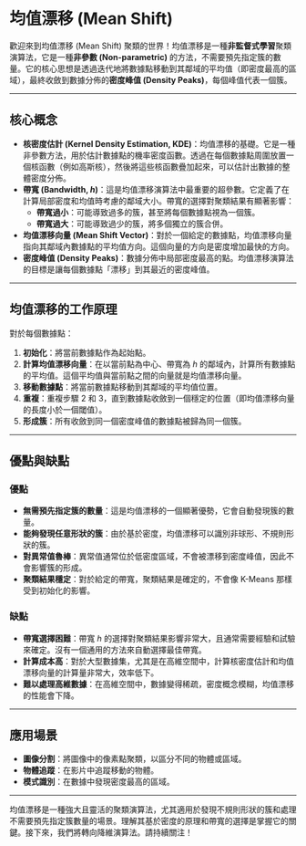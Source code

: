 # 均值漂移 (Mean Shift)

歡迎來到均值漂移 (Mean Shift) 聚類的世界！均值漂移是一種**非監督式學習**聚類演算法，它是一種**非參數 (Non-parametric)** 的方法，不需要預先指定簇的數量。它的核心思想是透過迭代地將數據點移動到其鄰域的平均值（即密度最高的區域），最終收斂到數據分佈的**密度峰值 (Density Peaks)**，每個峰值代表一個簇。

---

## 核心概念

*   **核密度估計 (Kernel Density Estimation, KDE)**：均值漂移的基礎。它是一種非參數方法，用於估計數據點的機率密度函數。透過在每個數據點周圍放置一個核函數（例如高斯核），然後將這些核函數疊加起來，可以估計出數據的整體密度分佈。
*   **帶寬 (Bandwidth, $h$)**：這是均值漂移演算法中最重要的超參數。它定義了在計算局部密度和均值時考慮的鄰域大小。帶寬的選擇對聚類結果有顯著影響：
    *   **帶寬過小**：可能導致過多的簇，甚至將每個數據點視為一個簇。
    *   **帶寬過大**：可能導致過少的簇，將多個獨立的簇合併。
*   **均值漂移向量 (Mean Shift Vector)**：對於一個給定的數據點，均值漂移向量指向其鄰域內數據點的平均值方向。這個向量的方向是密度增加最快的方向。
*   **密度峰值 (Density Peaks)**：數據分佈中局部密度最高的點。均值漂移演算法的目標是讓每個數據點「漂移」到其最近的密度峰值。

---

## 均值漂移的工作原理

對於每個數據點：

1.  **初始化**：將當前數據點作為起始點。
2.  **計算均值漂移向量**：在以當前點為中心、帶寬為 $h$ 的鄰域內，計算所有數據點的平均值。這個平均值與當前點之間的向量就是均值漂移向量。
3.  **移動數據點**：將當前數據點移動到其鄰域的平均值位置。
4.  **重複**：重複步驟 2 和 3，直到數據點收斂到一個穩定的位置（即均值漂移向量的長度小於一個閾值）。
5.  **形成簇**：所有收斂到同一個密度峰值的數據點被歸為同一個簇。

---

## 優點與缺點

### 優點

*   **無需預先指定簇的數量**：這是均值漂移的一個顯著優勢，它會自動發現簇的數量。
*   **能夠發現任意形狀的簇**：由於基於密度，均值漂移可以識別非球形、不規則形狀的簇。
*   **對異常值魯棒**：異常值通常位於低密度區域，不會被漂移到密度峰值，因此不會影響簇的形成。
*   **聚類結果穩定**：對於給定的帶寬，聚類結果是確定的，不會像 K-Means 那樣受到初始化的影響。

### 缺點

*   **帶寬選擇困難**：帶寬 $h$ 的選擇對聚類結果影響非常大，且通常需要經驗和試驗來確定。沒有一個通用的方法來自動選擇最佳帶寬。
*   **計算成本高**：對於大型數據集，尤其是在高維空間中，計算核密度估計和均值漂移向量的計算量非常大，效率低下。
*   **難以處理高維數據**：在高維空間中，數據變得稀疏，密度概念模糊，均值漂移的性能會下降。

---

## 應用場景

*   **圖像分割**：將圖像中的像素點聚類，以區分不同的物體或區域。
*   **物體追蹤**：在影片中追蹤移動的物體。
*   **模式識別**：在數據中發現密度最高的區域。

---

均值漂移是一種強大且靈活的聚類演算法，尤其適用於發現不規則形狀的簇和處理不需要預先指定簇數量的場景。理解其基於密度的原理和帶寬的選擇是掌握它的關鍵。接下來，我們將轉向降維演算法。請持續關注！
